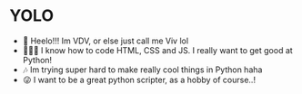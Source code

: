 # YOLO

- 👋 Heelo!!! Im VDV, or else just call me Viv lol
- 🤩🤩🤩 I know how to code HTML, CSS and JS. I really want to get good at Python!
- 🎶 Im trying super hard to make really cool things in Python haha
- 😜 I want to be a great python scripter, as a hobby of course..!

<!---
VDV1llain/VDV1llain is a ✨ special ✨ repository because its `README.md` (this file) appears on your GitHub profile.
You can click the Preview link to take a look at your changes.
--->
